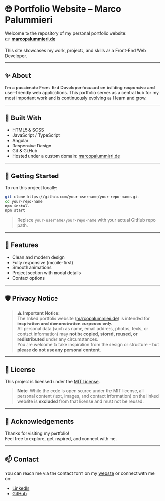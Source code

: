 # 🌐 Portfolio Website – Marco Palummieri

Welcome to the repository of my personal portfolio website:  
👉 **[marcopalummieri.de](https://marcopalummieri.de)**

This site showcases my work, projects, and skills as a Front-End Web Developer.

---

## ✨ About

I’m a passionate Front-End Developer focused on building responsive and user-friendly web applications. This portfolio serves as a central hub for my most important work and is continuously evolving as I learn and grow.

---

## 🔧 Built With

- HTML5 & SCSS  
- JavaScript / TypeScript  
- Angular  
- Responsive Design  
- Git & GitHub  
- Hosted under a custom domain: [marcopalummieri.de](https://marcopalummieri.de)

---

## 🚀 Getting Started

To run this project locally:

```bash
git clone https://github.com/your-username/your-repo-name.git
cd your-repo-name
npm install
npm start
```

> Replace `your-username/your-repo-name` with your actual GitHub repo path.

---

## 📸 Features

- Clean and modern design  
- Fully responsive (mobile-first)  
- Smooth animations  
- Project section with modal details  
- Contact options

---

## 🛡️ Privacy Notice

> ⚠️ **Important Notice:**  
> The linked portfolio website ([marcopalummieri.de](https://marcopalummieri.de)) is intended for **inspiration and demonstration purposes only**.  
> All personal data (such as name, email address, photos, texts, or contact information) may **not be copied, stored, reused, or redistributed** under any circumstances.  
> You are welcome to take inspiration from the design or structure – but **please do not use any personal content**.

---

## 📄 License

This project is licensed under the [MIT License](LICENSE).

> **Note:** While the code is open source under the MIT license, all personal content (text, images, and contact information) on the linked website is **excluded** from that license and must not be reused.

---

## 🙌 Acknowledgements

Thanks for visiting my portfolio!  
Feel free to explore, get inspired, and connect with me.

---

## 📫 Contact

You can reach me via the contact form on my [website](https://marcopalummieri.de) or connect with me on:

- [LinkedIn](https://www.linkedin.com/in/marcopalummieri)  
- [GitHub](https://github.com/mapalummi)
